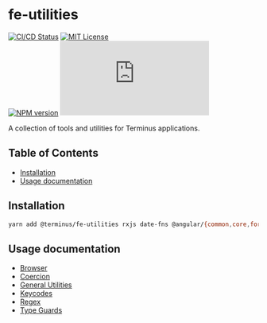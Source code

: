 <h1>fe-utilities</h1>

[![CI/CD Status][github-action-badge]][github-action-link] [![MIT License][license-image]][license-url]  
[![NPM version][npm-version-image]][npm-package] [![Library size][file-size-badge]][raw-distribution-js]

A collection of tools and utilities for Terminus applications.

<!-- START doctoc generated TOC please keep comment here to allow auto update -->
<!-- DON'T EDIT THIS SECTION, INSTEAD RE-RUN doctoc TO UPDATE -->
## Table of Contents

- [Installation](#installation)
- [Usage documentation](#usage-documentation)

<!-- END doctoc generated TOC please keep comment here to allow auto update -->

## Installation

```bash
yarn add @terminus/fe-utilities rxjs date-fns @angular/{common,core,forms}
```

## Usage documentation

- [Browser](src/lib/browser/README.md)
- [Coercion](src/lib/coercion/README.md)
- [General Utilities](src/lib/general/README.md)
- [Keycodes](src/lib/keycodes/README.md)
- [Regex](src/lib/regex/README.md)
- [Type Guards](src/lib/type-guards/README.md)

<!-- Links -->
[license-url]:         https://github.com/GetTerminus/terminus-oss/blob/release/LICENSE
[license-image]:       http://img.shields.io/badge/license-MIT-blue.svg
[npm-version-image]:   http://img.shields.io/npm/v/@terminus/fe-utilities.svg
[npm-package]:         https://www.npmjs.com/package/@terminus/fe-utilities
[github-action-badge]: https://github.com/GetTerminus/terminus-oss/workflows/Release%20CI/badge.svg?flag=feUtilities
[github-action-link]:  https://github.com/GetTerminus/terminus-oss/actions?query=workflow%3A%22CI+Release%22
[file-size-badge]:     http://img.badgesize.io/https://unpkg.com/@terminus/fe-utilities/index.js?compression=gzip
[raw-distribution-js]: https://unpkg.com/@terminus/fe-utilities@*/index.js
